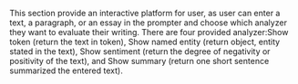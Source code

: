 This section provide an interactive platform for user, as user can enter a text, a paragraph, or an essay in the prompter and choose which analyzer they want to evaluate their writing. There are four provided analyzer:Show token (return the text in token), Show named entity (return object, entity stated in the text), Show sentiment (return the degree of negativity or positivity of the text), and Show summary (return one short sentence summarized the entered text).
